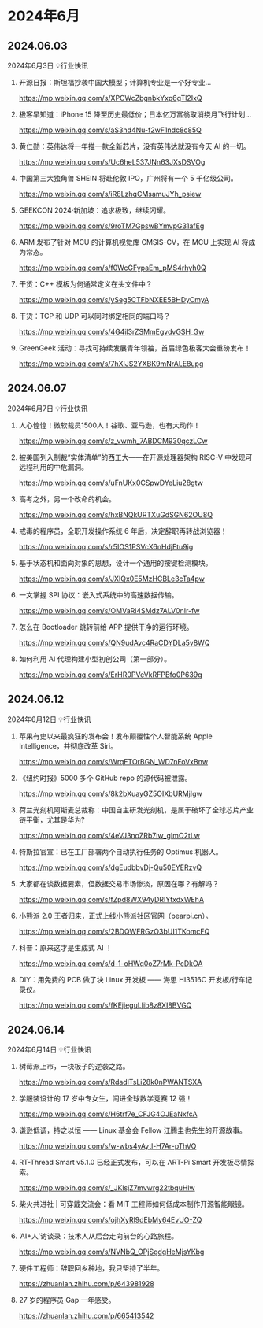 # 2024年6月



## 2024.06.03

2024年6月3日 💡行业快讯

1. 开源日报：斯坦福抄袭中国大模型；计算机专业是一个好专业...

   https://mp.weixin.qq.com/s/XPCWcZbgnbkYxp6gTl2IxQ

2. 极客早知道：iPhone 15 降至历史最低价；日本亿万富翁取消绕月飞行计划...

   https://mp.weixin.qq.com/s/aS3hd4Nu-f2wF1ndc8c85Q

3. 黄仁勋：英伟达将一年推一款全新芯片，没有英伟达就没有今天 AI 的一切。

   https://mp.weixin.qq.com/s/Uc6heL537JNn63JXsDSVOg

4. 中国第三大独角兽 SHEIN 将赴伦敦 IPO，广州将有一个 5 千亿级公司。

   https://mp.weixin.qq.com/s/iR8LzhqCMsamuJYh_psiew

5. GEEKCON 2024·新加坡：追求极致，继续闪耀。

   https://mp.weixin.qq.com/s/9roTM7GpswBYmvpG31afEg

6. ARM 发布了针对 MCU 的计算机视觉库 CMSIS-CV，在 MCU 上实现 AI 将成为常态。

   https://mp.weixin.qq.com/s/f0WcGFypaEm_pMS4rhyh0Q

7. 干货：C++ 模板为何通常定义在头文件中？

   https://mp.weixin.qq.com/s/ySeg5CTFbNXEE5BHDyCmyA

8. 干货：TCP 和 UDP 可以同时绑定相同的端口吗？

   https://mp.weixin.qq.com/s/4G4il3rZSMmEgvdvGSH_Gw

9. GreenGeek 活动：寻找可持续发展青年领袖，首届绿色极客大会重磅发布！

   https://mp.weixin.qq.com/s/7hXlJS2YXBK9mNrALE8upg



## 2024.06.07

2024年6月7日 💡行业快讯

1. 人心惶惶！微软裁员1500人！谷歌、亚马逊，也有大动作！

   https://mp.weixin.qq.com/s/z_vwmh_7ABDCM930qczLCw

2. 被美国列入制裁“实体清单”的西工大——在开源处理器架构 RISC-V 中发现可远程利用的中危漏洞。

   https://mp.weixin.qq.com/s/uFnUKx0CSpwDYeLiu28gtw

3. 高考之外，另一个改命的机会。

   https://mp.weixin.qq.com/s/hxBNQkURTXuGdSGN62OU8Q

4. 戒毒的程序员，全职开发操作系统 6 年后，决定辞职再转战浏览器！

   https://mp.weixin.qq.com/s/r5IOS1PSVcX6nHdjFtu9ig

5. 基于状态机和面向对象的思想，设计一个通用的按键检测模块。

   https://mp.weixin.qq.com/s/JXIQx0E5MzHCBLe3cTa4pw

6. 一文掌握 SPI 协议：嵌入式系统中的高速数据传输。

   https://mp.weixin.qq.com/s/OMVaRi4SMdz7ALV0nIr-fw

7. 怎么在 Bootloader 跳转前给 APP 提供干净的运行环境。

   https://mp.weixin.qq.com/s/QN9udAvc4RaCDYDLa5v8WQ

8. 如何利用 AI 代理构建小型初创公司（第一部分）。

   https://mp.weixin.qq.com/s/ErHR0PVeVkRFPBfo0P639g



## 2024.06.12

2024年6月12日 💡行业快讯

1. 苹果有史以来最疯狂的发布会！发布颠覆性个人智能系统 Apple Intelligence，并彻底改革 Siri。

   https://mp.weixin.qq.com/s/WrqFTOrBGN_WD7nFoVxBnw

2. 《纽约时报》5000 多个 GitHub repo 的源代码被泄露。

   https://mp.weixin.qq.com/s/8k2bXuayGZ5OIXbURMjIgw

3. 荷兰光刻机阿斯麦总裁称：中国自主研发光刻机，是属于破坏了全球芯片产业链平衡，尤其是华为?

   https://mp.weixin.qq.com/s/4eVJ3noZRb7iw_gImO2tLw

4. 特斯拉官宣：已在工厂部署两个自动执行任务的 Optimus 机器人。

   https://mp.weixin.qq.com/s/dgEudbbvDj-Qu50EYERzvQ

5. 大家都在谈数据要素，但数据交易市场惨淡，原因在哪？有解吗？

   https://mp.weixin.qq.com/s/fZpd8WX94yDRIYtxdxWEhA

6. 小熊派 2.0 王者归来，正式上线小熊派社区官网（bearpi.cn）。

   https://mp.weixin.qq.com/s/2BDQWFRGzO3bUI1TKomcFQ

7. 科普：原来这才是生成式 AI ！

   https://mp.weixin.qq.com/s/d-1-oHWq0oZ7rMk-PcDkOA

8. DIY：用免费的 PCB 做了块 Linux 开发板 —— 海思 HI3516C 开发板/行车记录仪。

   https://mp.weixin.qq.com/s/fKEjieguLIib8z8XI8BVGQ



## 2024.06.14

2024年6月14日 💡行业快讯

1. 树莓派上市，一块板子的逆袭之路。

   https://mp.weixin.qq.com/s/RdadlTsLi28k0nPWANTSXA

2. 学服装设计的 17 岁中专女生，闯进全球数学竞赛 12 强！

   https://mp.weixin.qq.com/s/H6trf7e_CFJG4OJEaNxfcA

3. 谦逊低调，持之以恒 —— Linux 基金会 Fellow 江腾圭也先生的开源故事。

   https://mp.weixin.qq.com/s/w-wbs4yAytl-H7Ar-pThVQ

4. RT-Thread Smart v5.1.0 已经正式发布，可以在 ART-Pi Smart 开发板尽情探索。

   https://mp.weixin.qq.com/s/_JKlsjZ7mvwrg22tbquHlw

5. 柴火共进社 | 可穿戴交流会：看 MIT 工程师如何低成本制作开源智能眼镜。

   https://mp.weixin.qq.com/s/ojhXyRl9dEbMy64EvUO-ZQ

6. ‘AI+人’访谈录：技术人从后台走向前台的心路旅程。

   https://mp.weixin.qq.com/s/NVNbQ_OPjSgdgHeMjsYKbg

7. 硬件工程师：辞职回乡种地，我只坚持了半年。

   https://zhuanlan.zhihu.com/p/643981928

8. 27 岁的程序员 Gap 一年感受。

   https://zhuanlan.zhihu.com/p/665413542



